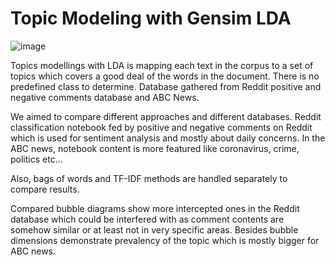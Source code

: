 # Topic Modeling with Gensim LDA

![image](https://user-images.githubusercontent.com/33352899/185275454-a5cf8ac5-1362-4547-bd90-e16778594418.png)



Topics modellings with LDA is mapping each text in the corpus to a set of topics which covers a good deal of the words in the document. There is no predefined class to determine. 
Database gathered from Reddit positive and negative comments database and ABC News.

We aimed to compare different approaches and different databases. Reddit classification notebook fed by positive and negative comments on Reddit which is used for sentiment analysis and mostly about daily concerns. In the ABC news, notebook content is more featured like coronavirus, crime, politics etc...

Also, bags of words and TF-IDF methods are handled separately to compare results.

Compared bubble diagrams show more intercepted ones in the Reddit database which could be interfered with as comment contents are somehow similar or at least not in very specific areas. Besides bubble dimensions demonstrate prevalency of the topic which is mostly bigger for ABC news. 



